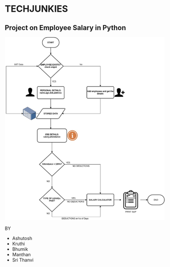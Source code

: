 # TECHJUNKIES

## Project on Employee Salary in Python

![--FLOWCHART--](https://github.com/shinigami-57/Employee_Salary_Python/blob/master/ProjectFlow.jpeg)

BY
- Ashutosh
- Kruthi
- Bhumik
- Manthan
- Sri Thanvi

